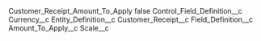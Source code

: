 <?xml version="1.0" encoding="UTF-8"?>
<CustomMetadata xmlns="http://soap.sforce.com/2006/04/metadata" xmlns:xsi="http://www.w3.org/2001/XMLSchema-instance" xmlns:xsd="http://www.w3.org/2001/XMLSchema">
    <label>Customer_Receipt_Amount_To_Apply</label>
    <protected>false</protected>
    <values>
        <field>Control_Field_Definition__c</field>
        <value xsi:type="xsd:string">Currency__c</value>
    </values>
    <values>
        <field>Entity_Definition__c</field>
        <value xsi:type="xsd:string">Customer_Receipt__c</value>
    </values>
    <values>
        <field>Field_Definition__c</field>
        <value xsi:type="xsd:string">Amount_To_Apply__c</value>
    </values>
    <values>
        <field>Scale__c</field>
        <value xsi:nil="true"/>
    </values>
</CustomMetadata>

